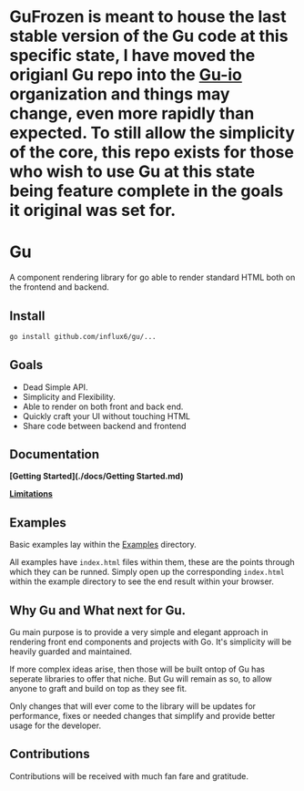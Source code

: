 # GuFrozen is meant to house the last stable version of the Gu code at this specific state, I have moved the origianl Gu repo into the [Gu-io](https://github.com/gu-io) organization and things may change, even more rapidly than expected. To still allow the simplicity of the core, this repo exists for those who wish to use Gu at this state being feature complete in the goals it original was set for.

# Gu
  A component rendering library for go able to render standard HTML both on 
  the frontend and backend.

## Install

```bash
go install github.com/influx6/gu/...
```

## Goals
  - Dead Simple API.
  - Simplicity and Flexibility.
  - Able to render on both front and back end.
  - Quickly craft your UI without touching HTML
  - Share code between backend and frontend


## Documentation
  
  **[Getting Started](./docs/Getting Started.md)**

  **[Limitations](./docs/Limitations.md)**

## Examples
Basic examples lay within the [Examples](./examples/) directory. 

All examples have `index.html` files within them, these are the points through which 
they can be runned. Simply open up the corresponding `index.html` within the example directory 
to see the end result within your browser.


## Why Gu and What next for Gu.
Gu main purpose is to provide a very simple and elegant approach in rendering front 
end components and projects with Go. It's simplicity will be heavily guarded and
maintained. 

If more complex ideas arise, then those will be built ontop of Gu has seperate 
libraries to offer that niche. But Gu will remain as so, to allow 
anyone to graft and build on top as they see fit.

Only changes that will ever come to the library will be updates for performance, 
fixes or needed changes that simplify and provide better usage for the developer.


## Contributions
 Contributions will be received with much fan fare and gratitude.
